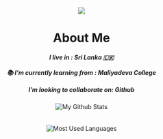 <h1 align="center"><a href="https://github.com/TinuraD"><img src="https://readme-typing-svg.herokuapp.com?font=calibri&color=2494F7&size=40&center=true&lines=Hi+I'm+Tinura+Dinith"></a></h1>

<h1 align="center">About Me </h1>
<h5 align="center">I live in : Sri Lanka 🇱🇰<br/>
<br/>📚 I’m currently learning from : Maliyadeva College<br/>
<br/>I’m looking to collaborate on: Github<br/></h5>

<div align="center">
<img align="center" src="https://github-readme-stats.vercel.app/api?username=Tinurad&include_all_commits=true&count_private=true&show_icons=true&line_height=20&title_color=98edc4&icon_color=105bde&text_color=D3D3D3&bg_color=0,000000,040354" alt="My Github Stats">
</div><br/><br/>

<div align="center">
<img align="center" src="https://github-readme-stats.vercel.app/api/top-langs/?username=Tinurad&bg_color=0%2C000000%2C040354&text_color=D3D3D3&icon_color=105bde&line_height=20&title_color=98edc4&layout=compact" alt="Most Used Languages">
</div>


